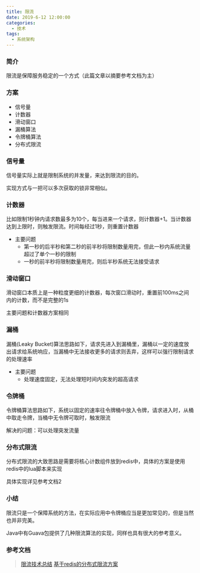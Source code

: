 ```yaml
---
title: 限流
date: 2019-6-12 12:00:00
categories: 
  - 技术
tags: 
  - 系统架构
---
```


### 简介
限流是保障服务稳定的一个方式（此篇文章以摘要参考文档为主）

### 方案
- 信号量
- 计数器
- 滑动窗口
- 漏桶算法
- 令牌桶算法
- 分布式限流

### 信号量
信号量实际上就是限制系统的并发量，来达到限流的目的。

实现方式与一把可以多次获取的锁非常相似。

### 计数器
比如限制1秒钟内请求数最多为10个，每当进来一个请求，则计数器+1。当计数器达到上限时，则触发限流。时间每经过1秒，则重置计数器

- 主要问题
  - 第一秒的后半秒和第二秒的前半秒将限制数量用完，但此一秒内系统流量超过了单个一秒的限制
  - 一秒的前半秒将限制数量用完，则后半秒系统无法接受请求

### 滑动窗口
滑动窗口本质上是一种粒度更细的计数器，每次窗口滑动时，重置前100ms之间内的计数，而不是完整的1s

主要问题和计数器方案相同

### 漏桶
漏桶(Leaky Bucket)算法思路如下，请求先进入到漏桶里，漏桶以一定的速度放出请求给系统响应，当漏桶中无法接收更多的请求则丢弃，这样可以强行限制请求的处理速率

- 主要问题
  - 处理速度固定，无法处理短时间内突发的超高请求

### 令牌桶
令牌桶算法思路如下，系统以固定的速率往令牌桶中放入令牌，请求进入时，从桶中取走令牌，当桶中无令牌可取时，触发限流

解决的问题：可以处理突发流量

### 分布式限流
分布式限流的大致思路是需要将核心计数组件放到redis中，具体的方案是使用redis中的lua脚本来实现

具体实现详见参考文档2

### 小结
限流只是一个保障系统的方法，在实际应用中令牌桶应当是更加常见的，但是当然也并非完美。

Java中有Guava包提供了几种限流算法的实现，同样也具有很大的参考意义。

### 参考文档
> [限流技术总结](https://blog.wangqi.love/articles/Java/%E9%99%90%E6%B5%81%E6%8A%80%E6%9C%AF%E6%80%BB%E7%BB%93.html)
> [基于redis的分布式限流方案](https://blog.wangqi.love/articles/Java/%E5%9F%BA%E4%BA%8Eredis%E7%9A%84%E5%88%86%E5%B8%83%E5%BC%8F%E9%99%90%E6%B5%81%E6%96%B9%E6%A1%88.html)